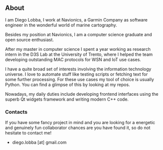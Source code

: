 ## About
I am Diego Lobba, I work at Navionics, a Garmin Company as software engineer
in the wonderful world of marine cartography.

Besides my position at Navionics, I am a computer science graduate
and open source enthusiast.

After my master in computer science I spent a year working as research intern
in the D3S Lab at the University of Trento, where I
helped the team developing outstanding MAC protocols for WSN
and IoT use cases.

I have a quite broad set of interests involving the information
technology universe.
I love to automate stuff like testing scripts or
fetching text for some further processing.
For these use cases my tool of choice is usually Python.
You can find a glimpse of this by
looking at my repos.

Nowadays, my daily duties include developing frontend interfaces using
the superb Qt widgets framework and writing modern C++ code.

### Contacts

If you have some fancy project in mind and you are looking
for a energetic and genuinely fun collaborator chances are
you have found it, so do not hesitate to contact me!

* diego.lobba [at] gmail.com
